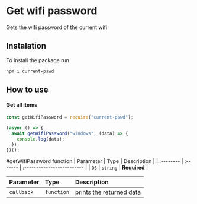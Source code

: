 
# Get wifi password

Gets the wifi password of the current wifi


## Instalation

To install the package run

```bash
npm i current-pswd
```


## How to use

#### Get all items

```js
const getWifiPassword = require("current-pswd");

(async () => {
  await getWifiPassword("windows", (data) => {
    console.log(data);
  });
})();

```
#getWifiPassword function
| Parameter | Type     | Description                |
| :-------- | :------- | :------------------------- |
| `OS` | `string` | **Required** |

| Parameter | Type     | Description                |
| :-------- | :------- | :------------------------- |
| `callback` | `function` | prints the returned data |



